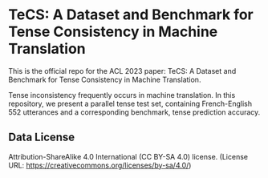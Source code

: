 # TeCS: A Dataset and Benchmark for Tense Consistency in Machine Translation
This is the official repo for the ACL 2023 paper: TeCS: A Dataset and Benchmark for Tense Consistency in Machine Translation.

Tense inconsistency frequently occurs in machine translation. In this repository, we present a parallel tense test set, containing French-English 552 utterances and a corresponding benchmark, tense prediction accuracy. 

## Data License
Attribution-ShareAlike 4.0 International (CC BY-SA 4.0) license. (License URL: https://creativecommons.org/licenses/by-sa/4.0/)
